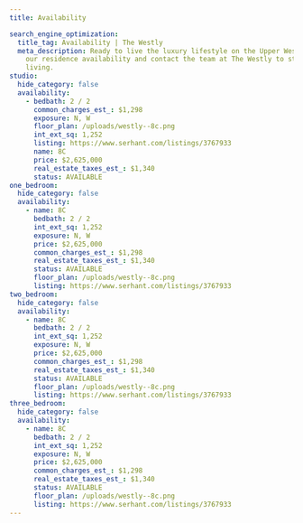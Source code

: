 ```yaml
---
title: Availability

search_engine_optimization:
  title_tag: Availability | The Westly
  meta_description: Ready to live the luxury lifestyle on the Upper West Side? View
    our residence availability and contact the team at The Westly to start your luxurious
    living.
studio:
  hide_category: false
  availability:
    - bedbath: 2 / 2
      common_charges_est_: $1,298
      exposure: N, W
      floor_plan: /uploads/westly--8c.png
      int_ext_sq: 1,252
      listing: https://www.serhant.com/listings/3767933
      name: 8C
      price: $2,625,000
      real_estate_taxes_est_: $1,340
      status: AVAILABLE
one_bedroom:
  hide_category: false
  availability:
    - name: 8C
      bedbath: 2 / 2
      int_ext_sq: 1,252
      exposure: N, W
      price: $2,625,000
      common_charges_est_: $1,298
      real_estate_taxes_est_: $1,340
      status: AVAILABLE
      floor_plan: /uploads/westly--8c.png
      listing: https://www.serhant.com/listings/3767933
two_bedroom:
  hide_category: false
  availability:
    - name: 8C
      bedbath: 2 / 2
      int_ext_sq: 1,252
      exposure: N, W
      price: $2,625,000
      common_charges_est_: $1,298
      real_estate_taxes_est_: $1,340
      status: AVAILABLE
      floor_plan: /uploads/westly--8c.png
      listing: https://www.serhant.com/listings/3767933
three_bedroom:
  hide_category: false
  availability:
    - name: 8C
      bedbath: 2 / 2
      int_ext_sq: 1,252
      exposure: N, W
      price: $2,625,000
      common_charges_est_: $1,298
      real_estate_taxes_est_: $1,340
      status: AVAILABLE
      floor_plan: /uploads/westly--8c.png
      listing: https://www.serhant.com/listings/3767933
---
```



